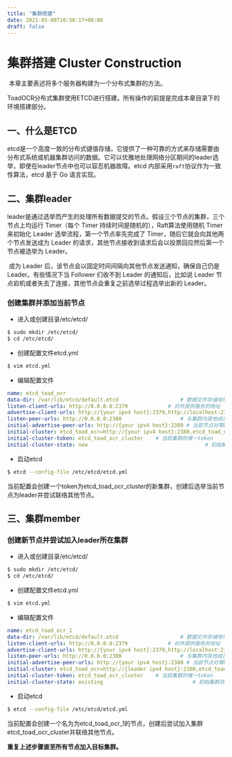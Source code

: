 ```yaml
---
title: "集群搭建"
date: 2021-05-08T16:58:17+08:00
draft: false
---
```


# 集群搭建 Cluster Construction

​	本章主要表述将多个服务器构建为一个分布式集群的方法。

ToadOCR分布式集群使用ETCD进行搭建。所有操作的前提是完成本章目录下的环境搭建部分。

## 一、什么是ETCD

​	etcd是一个高度一致的分布式键值存储，它提供了一种可靠的方式来存储需要由分布式系统或机器集群访问的数据。它可以优雅地处理网络分区期间的leader选举，即使在leader节点中也可以容忍机器故障。etcd 内部采用`raft`协议作为一致性算法，etcd 基于 Go 语言实现。

## 二、集群leader

​	leader是通过选举而产生的处理所有数据提交的节点。假设三个节点的集群，三个节点上均运行 Timer（每个 Timer 持续时间是随机的），Raft算法使用随机 Timer 来初始化 Leader 选举流程，第一个节点率先完成了 Timer，随后它就会向其他两个节点发送成为 Leader 的请求，其他节点接收到请求后会以投票回应然后第一个节点被选举为 Leader。

​	成为 Leader 后，该节点会以固定时间间隔向其他节点发送通知，确保自己仍是Leader。有些情况下当 Follower 们收不到 Leader 的通知后，比如说 Leader 节点宕机或者失去了连接，其他节点会重复之前选举过程选举出新的 Leader。

### 创建集群并添加当前节点

- 进入或创建目录/etc/etcd/

```sh
$ sudo mkdir /etc/etcd/
$ cd /etc/etcd/
```

- 创建配置文件etcd.yml

```sh
$ vim etcd.yml
```

- 编辑配置文件

```yaml
name: etcd_toad_ocr														# 节点名称
data-dir: /var/lib/etcd/default.etcd					# 数据文件存储地址
listen-client-urls: http://0.0.0.0:2379				# 对外提供服务的地址
advertise-client-urls: http://{your ipv4 host}:2379,http://localhost:2379	# 此节点客户端URL列表，会通告群集的其余节点
listen-peer-urls: http://0.0.0.0:2380					# 与集群内其他成员之间的通信地址
initial-advertise-peer-urls: http://{your ipv4 host}:2380 # 当前节点对等URL地址，会通告群集的其余节点
initial-cluster: etcd_toad_ocr=http://{your ipv4 host}:2380,etcd_toad_ocr_1=http://{other ipv4 host}:2380,etcd_toad_ocr_2=http://{other ipv4 host}:2380,...						 # 集群中所有节点的信息
initial-cluster-token: etcd_toad_ocr_cluster	# 当前集群的唯一token
initial-cluster-state: new										# 初始集群状态
```

- 启动etcd

```sh
$ etcd --config-file /etc/etcd/etcd.yml
```

当前配置会创建一个token为etcd_toad_ocr_cluster的新集群，创建后选举当前节点为leader并尝试联络其他节点。

## 三、集群member

### 创建新节点并尝试加入leader所在集群

- 进入或创建目录/etc/etcd/

```sh
$ sudo mkdir /etc/etcd/
$ cd /etc/etcd/
```

- 创建配置文件etcd.yml

```sh
$ vim etcd.yml
```

- 编辑配置文件

```yaml
name: etcd_toad_ocr_1													# 节点名称
data-dir: /var/lib/etcd/default.etcd					# 数据文件存储地址
listen-client-urls: http://0.0.0.0:2379				# 对外提供服务的地址
advertise-client-urls: http://{your ipv4 host}:2379,http://localhost:2379	# 此节点客户端URL列表，会通告群集的其余节点
listen-peer-urls: http://0.0.0.0:2380					# 与集群内其他成员之间的通信地址
initial-advertise-peer-urls: http://{your ipv4 host}:2380 # 当前节点对等URL地址，会通告群集的其余节点
initial-cluster: etcd_toad_ocr=http://{leader ipv4 host}:2380,etcd_toad_ocr_1=http://{your ipv4 host}:2380,etcd_toad_ocr_2=http://{other ipv4 host}:2380,...						 # 集群中所有节点的信息
initial-cluster-token: etcd_toad_ocr_cluster	# 当前集群的唯一token
initial-cluster-state: existing								# 初始集群状态
```

- 启动etcd

```sh
$ etcd --config-file /etc/etcd/etcd.yml
```

​	当前配置会创建一个名为为etcd_toad_ocr_1的节点，创建后尝试加入集群etcd_toad_ocr_cluster并联络其他节点。

**重复上述步骤直至所有节点加入目标集群。**

